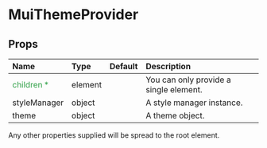# MuiThemeProvider



## Props
| Name | Type | Default | Description |
|:-----|:-----|:--------|:------------|
| <span style="color: #31a148">children *</span> | element |  | You can only provide a single element. |
| styleManager | object |  | A style manager instance. |
| theme | object |  | A theme object. |

Any other properties supplied will be spread to the root element.


